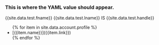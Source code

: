 ### This is where the YAML value should appear.
{{site.data.test.fname}}
{{site.data.test.lname}} IS
{{site.data.test.handle}}
<ul>
{% for item in site.data.account.profile %}
<li>[{{item.name}}]({{item.link}})</li>
{% endfor %}
</ul>
